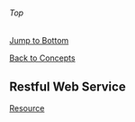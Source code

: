 ###### Top

[Jump to Bottom](#Bottom)

[Back to Concepts](README.md)

## Restful Web Service
[Resource](#)